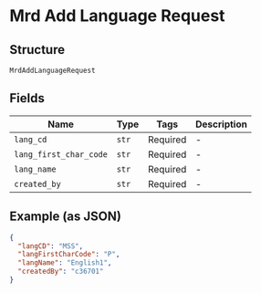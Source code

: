 
# Mrd Add Language Request

## Structure

`MrdAddLanguageRequest`

## Fields

| Name | Type | Tags | Description |
|  --- | --- | --- | --- |
| `lang_cd` | `str` | Required | - |
| `lang_first_char_code` | `str` | Required | - |
| `lang_name` | `str` | Required | - |
| `created_by` | `str` | Required | - |

## Example (as JSON)

```json
{
  "langCD": "MSS",
  "langFirstCharCode": "P",
  "langName": "English1",
  "createdBy": "c36701"
}
```

